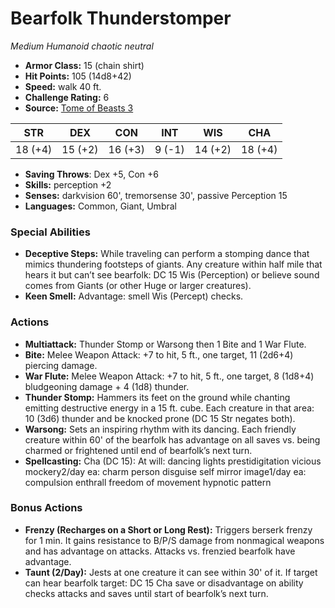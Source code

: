 # Bearfolk Thunderstomper

*Medium* *Humanoid* *chaotic neutral*

- **Armor Class:** 15 (chain shirt)
- **Hit Points:** 105 (14d8+42)
- **Speed:** walk 40 ft.
- **Challenge Rating:** 6
- **Source:** [Tome of Beasts 3](https://koboldpress.com/kpstore/product/tome-of-beasts-2-for-5th-edition/)

| STR | DEX | CON | INT | WIS | CHA |
| --- | --- | --- | --- | --- | --- |
| 18 (+4) | 15 (+2) | 16 (+3) | 9 (-1) | 14 (+2) | 18 (+4) |

- **Saving Throws**: Dex +5, Con +6
- **Skills:** perception +2
- **Senses:** darkvision 60', tremorsense 30', passive Perception 15
- **Languages:** Common, Giant, Umbral
### Special Abilities
- **Deceptive Steps:** While traveling can perform a stomping dance that mimics thundering footsteps of giants. Any creature within half mile that hears it but can’t see bearfolk: DC 15 Wis (Perception) or believe sound comes from Giants (or other Huge or larger creatures).
- **Keen Smell:** Advantage: smell Wis (Percept) checks.
### Actions
- **Multiattack:** Thunder Stomp or Warsong then 1 Bite and 1 War Flute.
- **Bite:** Melee Weapon Attack: +7 to hit, 5 ft., one target, 11 (2d6+4) piercing damage.
- **War Flute:** Melee Weapon Attack: +7 to hit, 5 ft., one target, 8 (1d8+4) bludgeoning damage + 4 (1d8) thunder.
- **Thunder Stomp:** Hammers its feet on the ground while chanting emitting destructive energy in a 15 ft. cube. Each creature in that area: 10 (3d6) thunder and be knocked prone (DC 15 Str negates both).
- **Warsong:** Sets an inspiring rhythm with its dancing. Each friendly creature within 60' of the bearfolk has advantage on all saves vs. being charmed or frightened until end of bearfolk’s next turn.
- **Spellcasting:** Cha (DC 15): At will: dancing lights prestidigitation vicious mockery2/day ea: charm person disguise self mirror image1/day ea: compulsion enthrall freedom of movement hypnotic pattern
### Bonus Actions
- **Frenzy (Recharges on a Short or Long Rest):** Triggers berserk frenzy for 1 min. It gains resistance to B/P/S damage from nonmagical weapons and has advantage on attacks. Attacks vs. frenzied bearfolk have advantage.
- **Taunt (2/Day):** Jests at one creature it can see within 30' of it. If target can hear bearfolk target: DC 15 Cha save or disadvantage on ability checks attacks and saves until start of bearfolk’s next turn.
